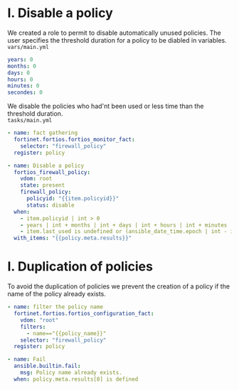 # I. Disable a policy
We created a role to permit to disable automatically unused policies. 
The user specifies the threshold duration for a policy to be diabled in variables. <br/>
`vars/main.yml`
```yaml
years: 0
months: 0
days: 0
hours: 0
minutes: 0
secondes: 0
```

We disable the policies who had'nt been used or less time than the threshold duration. <br/>
`tasks/main.yml`
```yaml
- name: fact gathering
  fortinet.fortios.fortios_monitor_fact:
    selector: "firewall_policy"
  register: policy

- name: Disable a policy
  fortios_firewall_policy:
    vdom: root
    state: present
    firewall_policy:
      policyid: "{{item.policyid}}"
      status: disable
  when:
    - item.policyid | int > 0
    - years | int + months | int + days | int + hours | int + minutes | int + secondes | int > 0
    - item.last_used is undefined or (ansible_date_time.epoch | int - item.last_used | int)  > (years | int * 3600*24*365 + months | int * 3600*24*30 + days | int * 3600*24 + hours | int * 3600 + minutes | int * 60 + secondes | int)
  with_items: "{{policy.meta.results}}"
```
# I. Duplication of policies

To avoid the duplication of policies we prevent the creation of a policy if the name of the policy already exists.
```yaml
- name: filter the policy name
  fortinet.fortios.fortios_configuration_fact:
    vdom: "root"
    filters:
      - name=="{{policy_name}}"
    selector: "firewall_policy"
  register: policy

- name: Fail
  ansible.builtin.fail:
    msg: Policy name already exists.
  when: policy.meta.results[0] is defined
```
